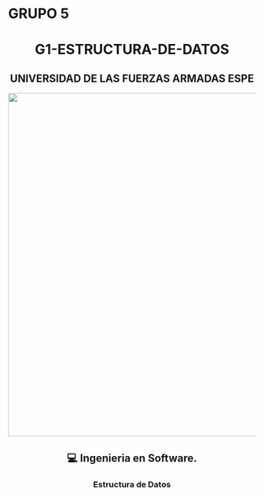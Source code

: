 # GRUPO 5
<div align="center">
<h1> G1-ESTRUCTURA-DE-DATOS</h3>
<div align="center">
<div align="center">
<h2>UNIVERSIDAD DE LAS FUERZAS ARMADAS ESPE</h2>
<div align="center">
  <p align="center">
<img width="700px" src="https://software-el.espe.edu.ec/wp-content/uploads/2019/01/espe-carrera-de-software.png%22/%3E
<br>
 <div align="center">
<h2>💻 Ingenieria en Software.</h2>
<h3> Estructura de Datos</h3>
   <p align="center">
  <img width="300" height="300" src="https://media.giphy.com/media/dYyRWrXb9OpfYbhNY4/giphy.gif%22%3E
</p>
<h3>NRC 7166</h3>
<h3>  </h3>
<p>Santiago Chasiluisa</p>


<p>/////////////</p>

<br>
